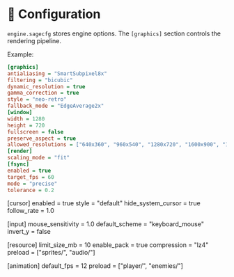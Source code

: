 # 📘 Configuration

`engine.sagecfg` stores engine options. The `[graphics]` section controls the rendering pipeline.

Example:

```ini
[graphics]
antialiasing = "SmartSubpixel8x"
filtering = "bicubic"
dynamic_resolution = true
gamma_correction = true
style = "neo-retro"
fallback_mode = "EdgeAverage2x"
[window]
width = 1280
height = 720
fullscreen = false
preserve_aspect = true
allowed_resolutions = ["640x360", "960x540", "1280x720", "1600x900", "1920x1080", "2560x1440"]
[render]
scaling_mode = "fit"
[fsync]
enabled = true
target_fps = 60
mode = "precise"
tolerance = 0.2
```

[cursor]
enabled = true
style = "default"
hide_system_cursor = true
follow_rate = 1.0

[input]
mouse_sensitivity = 1.0
default_scheme = "keyboard_mouse"
invert_y = false

[resource]
limit_size_mb = 10
enable_pack = true
compression = "lz4"
preload = ["sprites/", "audio/"]

[animation]
default_fps = 12
preload = ["player/", "enemies/"]


